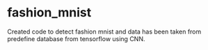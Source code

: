 # fashion_mnist
Created code to detect fashion mnist and data has been taken from predefine database from tensorflow using CNN.
